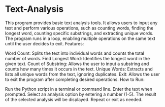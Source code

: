 # Text-Analysis
This program provides basic text analysis tools. It allows users to input any text and perform various operations, such as counting words, finding the longest word, counting specific substrings, and extracting unique words. The program runs in a loop, enabling multiple operations on the same text until the user decides to exit.
Features:

Word Count: Splits the text into individual words and counts the total number of words.
Find Longest Word: Identifies the longest word in the given text.
Count of Substring: Allows the user to input a substring and counts how many times it occurs in the text.
Unique Words: Extracts and lists all unique words from the text, ignoring duplicates.
Exit: Allows the user to exit the program after completing desired operations.
How to Run:

Run the Python script in a terminal or command line.
Enter the text when prompted.
Select an analysis option by entering a number (1-5).
The result of the selected analysis will be displayed.
Repeat or exit as needed.

